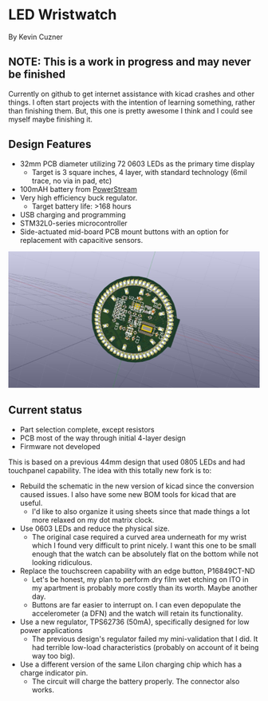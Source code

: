 # LED Wristwatch

By Kevin Cuzner

## NOTE: This is a work in progress and may never be finished ##

Currently on github to get internet assistance with kicad crashes and other
things. I often start projects with the intention of learning something, rather
than finishing them. But, this one is pretty awesome I think and I could see
myself maybe finishing it.

## Design Features

- 32mm PCB diameter utilizing 72 0603 LEDs as the primary time display
    - Target is 3 square inches, 4 layer, with standard technology (6mil trace,
      no via in pad, etc)
- 100mAH battery from [PowerStream](http://www.powerstream.com/)
- Very high efficiency buck regulator.
    - Target battery life: >168 hours
- USB charging and programming
- STM32L0-series microcontroller
- Side-actuated mid-board PCB mount buttons with an option for replacement with
  capacitive sensors.

![Current "Artists" impression](docs/simple-led-watch.jpg)

## Current status

- Part selection complete, except resistors
- PCB most of the way through initial 4-layer design
- Firmware not developed

This is based on a previous 44mm design that used 0805 LEDs and had touchpanel
capability. The idea with this totally new fork is to:

- Rebuild the schematic in the new version of kicad since the conversion caused
  issues. I also have some new BOM tools for kicad that are useful.
    - I'd like to also organize it using sheets since that made things a lot
      more relaxed on my dot matrix clock.
- Use 0603 LEDs and reduce the physical size.
    - The original case required a curved area underneath for my wrist which I
      found very difficult to print nicely. I want this one to be small enough
      that the watch can be absolutely flat on the bottom while not looking
      ridiculous.
- Replace the touchscreen capability with an edge button, P16849CT-ND
    - Let's be honest, my plan to perform dry film wet etching on ITO in my
      apartment is probably more costly than its worth. Maybe another day.
    - Buttons are far easier to interrupt on. I can even depopulate the
      accelerometer (a DFN) and the watch will retain its functionality.
- Use a new regulator, TPS62736 (50mA), specifically designed for low power
  applications
    - The previous design's regulator failed my mini-validation that I did. It
      had terrible low-load characteristics (probably on account of it being way
      too big).
- Use a different version of the same LiIon charging chip which has a charge
  indicator pin.
    - The circuit will charge the battery properly. The connector also works.

